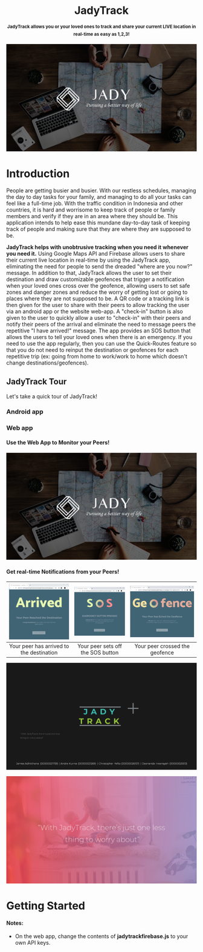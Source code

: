 
<h1 align="center">JadyTrack</h1>
<p align="center">
<sup><b>JadyTrack allows you or your loved ones to track and share your current LIVE location in real-time as easy as 1,2,3! </b></sup>
</p>

![screenshot-jady-intro](https://github.com/jamesadhitthana/JadyTrack/blob/master/Screenshots/jady-misc-1.png)

# Introduction

People are getting busier and busier. With our restless schedules, managing the day to day tasks for your family, and managing to do all your tasks can feel like a full-time job. With the traffic condition in Indonesia and other countries, it is hard and worrisome to keep track of people or family members and verify if they are in an area where they should be. This application intends to help ease this mundane day-to-day task of keeping track of people and making sure that they are where they are supposed to be.  

<b>JadyTrack helps with unobtrusive tracking when you need it whenever you need it.</b> Using Google Maps API and Firebase allows users to share their current live location in real-time by using the JadyTrack app, eliminating the need for people to send the dreaded "where are you now?" message. In addition to that, JadyTrack allows the user to set their destination and draw customizable geofences that trigger a notification when your loved ones cross over the geofence, allowing users to set safe zones and danger zones and reduce the worry of getting lost or going to places where they are not supposed to be. A QR code or a tracking link is then given for the user to share with their peers to allow tracking the user via an android app or the website web-app. A "check-in" button is also given to the user to quickly allow a user to "check-in" with their peers and notify their peers of the arrival and eliminate the need to message peers the repetitive "I have arrived!" message. The app provides an SOS button that allows the users to tell your loved ones when there is an emergency. If you need to use the app regularly, then you can use the Quick-Routes feature so that you do not need to reinput the destination or geofences for each repetitive trip (ex: going from home to work/work to home which doesn't change destinations/geofences).


## JadyTrack Tour

Let's take a quick tour of JadyTrack!

### Android app

### Web app

#### Use the Web App to Monitor your Peers!

![screenshot-jady](https://github.com/jamesadhitthana/JadyTrack/blob/master/Screenshots/jady-misc-1.PNG)

#### Get real-time Notifications from your Peers!

| [![WebAppArrived](https://github.com/jamesadhitthana/JadyTrack/blob/master/Screenshots/jady-web-arrived.png)](https://github.com/jamesadhitthana/)  |[![WebAppSOS](https://github.com/jamesadhitthana/JadyTrack/blob/master/Screenshots/jady-web-sos.png)](https://github.com/jamesadhitthana/)  |[![WebAppGeofence](https://github.com/jamesadhitthana/JadyTrack/blob/master/Screenshots/jady-web-geofence.png)](https://github.com/jamesadhitthana/) |
|:---:|:---:|:---:|
| Your peer has arrived to the destination | Your peer sets off the SOS button | Your peer crossed the geofence |



![screenshot-jady-intro](https://github.com/jamesadhitthana/JadyTrack/blob/master/Screenshots/jady-misc-2.PNG)

![screenshot-jady-intro](https://github.com/jamesadhitthana/JadyTrack/blob/master/Screenshots/jady-misc-3.PNG)

# Getting Started

#### Notes:
- On the web app, change the contents of <b>jadytrackfirebase.js</b> to your own API keys.
